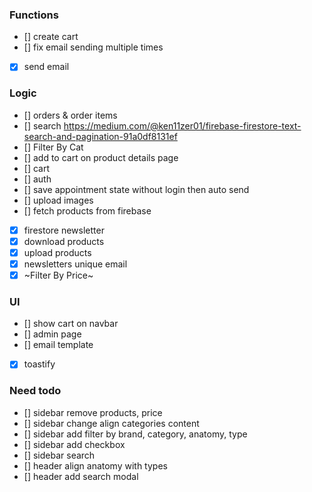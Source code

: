### Functions
- [] create cart
- [] fix email sending multiple times
- [x] send email

### Logic
- [] orders & order items
- [] search https://medium.com/@ken11zer01/firebase-firestore-text-search-and-pagination-91a0df8131ef
- [] Filter By Cat
- [] add to cart on product details page
- [] cart
- [] auth
- [] save appointment state without login then auto send
- [] upload images
- [] fetch products from firebase
- [x] firestore newsletter
- [x] download products
- [x] upload products
- [x] newsletters unique email
- [x] ~Filter By Price~

### UI
- [] show cart on navbar
- [] admin page
- [] email template
- [x] toastify

### Need todo
- [] sidebar remove products, price
- [] sidebar change align categories content
- [] sidebar add filter by brand, category, anatomy, type
- [] sidebar add checkbox
- [] sidebar search
- [] header align anatomy with types
- [] header add search modal
